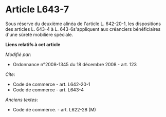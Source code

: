 # Article L643-7

Sous réserve du deuxième alinéa de l'article L. 642-20-1, les dispositions des articles L. 643-4 à L. 643-6s'appliquent aux
créanciers bénéficiaires d'une sûreté mobilière spéciale.

**Liens relatifs à cet article**

_Modifié par_:

  - Ordonnance n°2008-1345 du 18 décembre 2008 - art. 123

_Cite_:

  - Code de commerce - art. L642-20-1
  - Code de commerce - art. L643-4

_Anciens textes_:

  - Code de commerce. - art. L622-28 (M)

